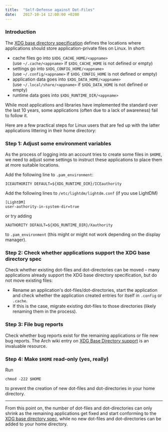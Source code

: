 ```yaml
---
title:  "Self-Defense against Dot-Files"
date:   2017-10-14 12:00:00 +0200
---
```


### Introduction

The [XDG base directory specification](https://standards.freedesktop.org/basedir-spec/basedir-spec-latest.html)
defines the locations where applications should store application-private files on Linux. In short:

- cache files go into `$XDG_CACHE_HOME/<appname>`<br/>
  (use `~/.cache/<appname>` if `$XDG_CACHE_HOME` is not defined or empty)
- settings go into `$XDG_CONFIG_HOME/<appname>`<br/>
  (use `~/.config/<appname>` if `$XDG_CONFIG_HOME` is not defined or empty)
- application data goes into `$XDG_DATA_HOME/<appname>`<br/>
  (use `~/.local/share/<appname>` if `$XDG_DATA_HOME` is not defined or empty)
- runtime data goes into `$XDG_RUNTIME_DIR/<appname>`

While most applications and libraries have implemented the standard over the last 10 years,
some applications (often due to a lack of awareness) fail to follow it.

Here are a few practical steps for Linux users that are fed up with the latter applications littering in their home directory:

### Step 1: Adjust some environment variables

As the process of logging into an account tries to create some files in `$HOME`,
we need to adjust some settings to instruct these applications to place them at more suitable locations.

Add the following line to `.pam_environment`:

    ICEAUTHORITY DEFAULT=${XDG_RUNTIME_DIR}/ICEauthority

Add the following lines to `/etc/lightdm/lightdm.conf` (if you use LightDM)

    [LightDM]
    user-authority-in-system-dir=true

or try adding

    XAUTHORITY DEFAULT=${XDG_RUNTIME_DIR}/Xauthority

to `.pam_environment` (this might or might not work depending on the display manager).

### Step 2: Check whether applications support the XDG base directory spec

Check whether existing dot-files and dot-directories can be moved –
many applications already support the XDG base directory specification,
but do not move existing files:

  - Rename an application's dot-files/dot-directories, start the application and check whether the
    application created entries for itself in `.config` or `.cache`.
  - If this is the case, migrate existing dot-files to those directories
    (likely renaming them in the process).

### Step 3: File bug reports

Check whether bug reports exist for the remaining applications or file new bug reports.
  The Arch wiki entry on
  [XDG Base Directory support](https://wiki.archlinux.org/index.php/XDG_Base_Directory_support)
  is an invaluable resource.

### Step 4: Make `$HOME` read-only (yes, really)

Run

    chmod -222 $HOME

to prevent the creation of new dot-files and dot-directories in your home directory.

----

From this point on, the number of dot-files and dot-directories can only shrink
as the remaining applications get fixed and start conforming to the
[XDG base directory spec](https://standards.freedesktop.org/basedir-spec/basedir-spec-latest.html),
while no new dot-files and dot-directories can be added to your
home directory.
